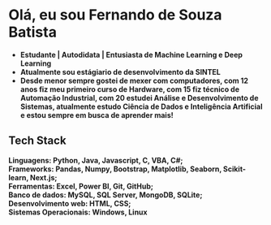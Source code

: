 <h1>Olá, eu sou Fernando de Souza Batista</h1>

<ul>
  <li> <b>Estudante<b> | <b>Autodidata<b> | <b>Entusiasta de Machine Learning e Deep Learning<b> </li>
  <li> Atualmente sou <b>estágiario de desenvolvimento<b> da <b>SINTEL<b></li>
  <li> Desde menor sempre gostei de mexer com computadores, com 12 anos fiz meu primeiro curso de <b>Hardware<b>, com 15 fiz técnico de <b>Automação Industrial<b>, com 20 estudei <b>Análise e Desenvolvimento de Sistemas<b>, atualmente estudo <b>Ciência de Dados e Inteligência Artificial<b> e estou sempre em busca de aprender mais!</li>
</ul>

<h2>Tech Stack</h2>

**Linguagens:** Python, Java, Javascript, C, VBA, C#; <br>
**Frameworks:** Pandas, Numpy, Bootstrap, Matplotlib, Seaborn, Scikit-learn, Next.js;<br>
**Ferramentas:** Excel, Power BI, Git, GitHub;<br>
**Banco de dados:** MySQL, SQL Server, MongoDB, SQLite;<br>
**Desenvolvimento web:** HTML, CSS; <br>
**Sistemas Operacionais:** Windows, Linux



